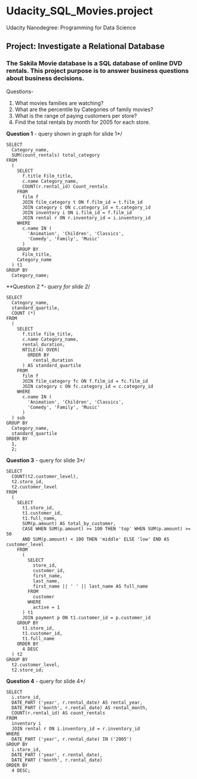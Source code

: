 # Udacity_SQL_Movies.project
Udacity Nanodegree: Programming for Data Science

## Project: Investigate a Relational Database
### The **Sakila Movie database** is a SQL database of online DVD rentals. This project purpose is to answer business questions about business decisions.

Questions- 
1. What movies families are watching?
2. What are the percentile by Categories of family movies?
3. What is the range of paying customers per store?
4. Find the total rentals by month for 2005 for each store.

**Question 1** - query shown in graph for slide 1*/

```
SELECT 
  Category_name, 
  SUM(count_rentals) total_category 
FROM 
  (
    SELECT 
      f.title Film_title, 
      c.name Category_name, 
      COUNT(r.rental_id) Count_rentals 
    FROM 
      film f 
      JOIN film_category t ON f.film_id = t.film_id 
      JOIN category c ON c.category_id = t.category_id 
      JOIN inventory i ON i.film_id = f.film_id 
      JOIN rental r ON r.inventory_id = i.inventory_id 
    WHERE 
      c.name IN (
        'Animation', 'Children', 'Classics', 
        'Comedy', 'Family', 'Music'
      ) 
    GROUP BY 
      Film_title, 
    Category_name
  ) t1 
GROUP BY 
  Category_name;
```
  
**Question 2 **- query for slide 2*/

```
SELECT 
  Category_name, 
  standard_quartile, 
  COUNT (*) 
FROM 
  (
    SELECT 
      f.title film_title, 
      c.name Category_name, 
      rental_duration, 
      NTILE(4) OVER(
        ORDER BY 
          rental_duration
      ) AS standard_quartile 
    FROM 
      film f 
      JOIN film_category fc ON f.film_id = fc.film_id 
      JOIN category c ON fc.category_id = c.category_id 
    WHERE 
      c.name IN (
        'Animation', 'Children', 'Classics', 
        'Comedy', 'Family', 'Music'
      )
  ) sub 
GROUP BY 
  Category_name, 
  standard_quartile 
ORDER BY 
  1, 
  2;
```

**Question 3** - query for slide 3*/ 


```
SELECT 
  COUNT(t2.customer_level), 
  t2.store_id, 
  t2.customer_level 
FROM 
  (
    SELECT 
      t1.store_id, 
      t1.customer_id, 
      t1.full_name, 
      SUM(p.amount) AS total_by_customer, 
      CASE WHEN SUM(p.amount) >= 100 THEN 'top' WHEN SUM(p.amount) >= 50 
      AND SUM(p.amount) < 100 THEN 'middle' ELSE 'low' END AS customer_level 
    FROM 
      (
        SELECT 
          store_id, 
          customer_id, 
          first_name, 
          last_name, 
          first_name || ' ' || last_name AS full_name 
        FROM 
          customer 
        WHERE 
          active = 1
      ) t1 
      JOIN payment p ON t1.customer_id = p.customer_id 
    GROUP BY 
      t1.store_id, 
      t1.customer_id, 
      t1.full_name 
    ORDER BY 
      4 DESC
  ) t2 
GROUP BY 
  t2.customer_level, 
  t2.store_id;
```

**Question 4** - query for slide 4*/

```
SELECT 
  i.store_id, 
  DATE_PART ('year', r.rental_date) AS rental_year, 
  DATE_PART ('month', r.rental_date) AS rental_month, 
  COUNT(r.rental_id) AS count_rentals 
FROM 
  inventory i 
  JOIN rental r ON i.inventory_id = r.inventory_id 
WHERE 
  DATE_PART ('year', r.rental_date) IN ('2005') 
GROUP BY 
  i.store_id, 
  DATE_PART ('year', r.rental_date), 
  DATE_PART ('month', r.rental_date) 
ORDER BY 
  4 DESC;
```





